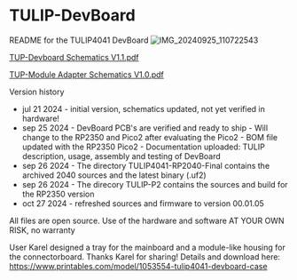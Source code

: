 # TULIP-DevBoard
README for the TULIP4041 DevBoard
![IMG_20240925_110722543](https://github.com/user-attachments/assets/33102d0d-1736-4b8a-81de-e93384321606)

[TUP-Devboard Schematics V1.1.pdf](https://github.com/user-attachments/files/16324529/TUP-Devboard.Schematics.V1.1.pdf)

[TUP-Module Adapter Schematics V1.0.pdf](https://github.com/user-attachments/files/16324675/TUP-Module.Adapter.Schematics.V1.0.pdf)

Version history

- jul 21 2024   - initial version, schematics updated, not yet verified in hardware!
- sep 25 2024   - DevBoard PCB's are verified and ready to ship
                - Will change to the RP2350 and Pico2 after evaluating the Pico2
                - BOM file updated with the RP2350 Pico2
                - Documentation uploaded: TULIP description, usage, assembly and testing of DevBoard
- sep 26 2024   - The directory TULIP4041-RP2040-Final contains the archived 2040 sources and the latest binary (.uf2)
- sep 26 2024   - The direcory TULIP-P2 contains the sources and build for the RP2350 version
- oct 27 2024   - refreshed sources and firmware to version 00.01.05

All files are open source. Use of the hardware and software AT YOUR OWN RISK, no warranty

User Karel designed a tray for the mainboard and a module-like housing for the connectorboard. Thanks Karel for sharing! Details and download here: https://www.printables.com/model/1053554-tulip4041-devboard-case
